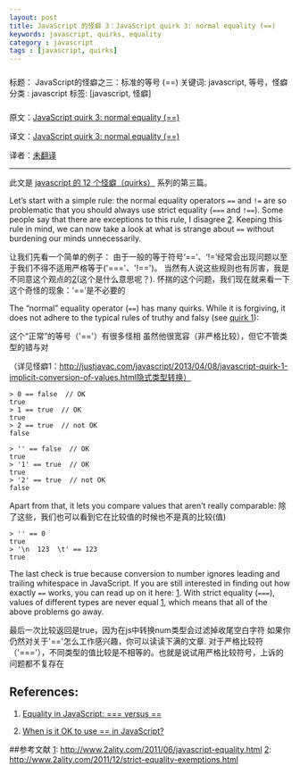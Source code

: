 ```yaml
---
layout: post
title: JavaScript 的怪癖 3：JavaScript quirk 3: normal equality (==)
keywords: javascript, quirks, equality
category : javascript
tags : [javascript, quirks]
---
```


###
标题： JavaScript的怪癖之三：标准的等号 (==)
关键词: javascript, 等号，怪癖
分类 : javascript
标签: [javascript, 怪癖]
###

原文：[JavaScript quirk 3: normal equality (==)](http://www.2ality.com/2013/04/quirk-undefined.html)

译文：[JavaScript quirk 3: normal equality (==)](http://justjavac.com/javascript/2013/04/08/12-javascript-quirks.html)

译者：[未翻译](iranw翻译[http://www.phpno.com/])

----------------------------------------------------

此文是 [javascript 的 12 个怪癖（quirks）](http://justjavac.com/javascript/2013/04/08/12-javascript-quirks.html) 系列的第三篇。

Let’s start with a simple rule: 
the normal equality operators `==` and `!=` are so problematic that you should always use strict equality (`===` and `!==`). 
Some people say that there are exceptions to this rule, I disagree [2][]. 
Keeping this rule in mind, we can now take a look at what is strange about `==` without burdening our minds unnecessarily.

让我们先看一个简单的例子：
由于一般的等于符号‘==’、‘!=’经常会出现问题以至于我们不得不适用严格等于('==='、'!==')。
当然有人说这些规则也有厉害，我是不同意这个观点的[2][](这个是什么意思呢？).
怀揣的这个问题，我们现在就来看一下这个奇怪的现象：‘==’是不必要的







The “normal” equality operator (`==`) has many quirks. 
While it is forgiving, it does not adhere to the typical rules of truthy and falsy (see [quirk 1][]):



[quirk 1]: http://justjavac.com/javascript/2013/04/08/javascript-quirk-1-implicit-conversion-of-values.html "JavaScript 的怪癖 1：隐式类型转换"

这个“正常”的等号（'=='）有很多怪相
虽然他很宽容（非严格比较），但它不管类型的错与对

（详见怪癖1：http://justjavac.com/javascript/2013/04/08/javascript-quirk-1-implicit-conversion-of-values.html隐式类型转换）


    > 0 == false  // OK
    true
    > 1 == true  // OK
    true
    > 2 == true  // not OK
    false

    > '' == false  // OK
    true
    > '1' == true  // OK
    true
    > '2' == true  // not OK
    false

Apart from that, it lets you compare values that aren’t really comparable:
除了这些，我们也可以看到它在比较值的时候也不是真的比较(值)

    > '' == 0
    true
    > '\n  123  \t' == 123
    true

The last check is true because conversion to number ignores leading and trailing whitespace in JavaScript.
If you are still interested in finding out how exactly `==` works, you can read up on it here: [1][]. 
With strict equality (`===`), values of different types are never equal [1][], which means that all of the above problems go away.

最后一次比较返回是true，因为在js中转换num类型会过滤掉收尾空白字符
如果你仍然对关于'=='怎么工作感兴趣，你可以读读下满的文章.
对于严格比较符（'==='），不同类型的值比较是不相等的。也就是说试用严格比较符号，上诉的问题都不复存在

## References:


1. [Equality in JavaScript: === versus ==][1]

2. [When is it OK to use == in JavaScript?][2]

[1]: http://www.2ality.com/2011/06/javascript-equality.html
[2]: http://www.2ality.com/2011/12/strict-equality-exemptions.html


##参考文献
[1]: http://www.2ality.com/2011/06/javascript-equality.html
[2]: http://www.2ality.com/2011/12/strict-equality-exemptions.html

